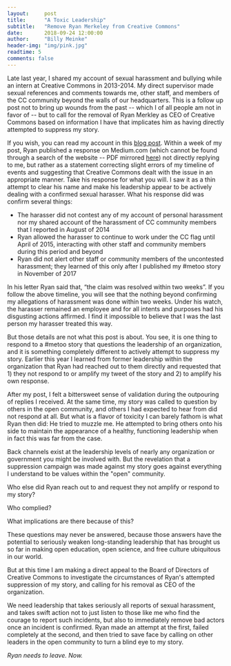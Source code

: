 ```yaml
---
layout:     post
title:      "A Toxic Leadership"
subtitle:   "Remove Ryan Merkeley from Creative Commons"
date:       2018-09-24 12:00:00
author:     "Billy Meinke"
header-img: "img/pink.jpg"
readtime: 5
comments: false
---
```


Late last year, I shared my account of sexual harassment and bullying while an intern at Creative Commons in 2013-2014. My direct supervisor made sexual references and comments towards me, other staff, and members of the CC community beyond the walls of our headquarters. This is a follow up post not to bring up wounds from the past -- which I of all people am not in favor of -- but to call for the removal of Ryan Merkley as CEO of Creative Commons based on information I have that implicates him as having directly attempted to suppress my story.

If you wish, you can read my account in this [blog post](http://billymeinke.com/2017/11/20/17-my-open-story-part-3/). Within a week of my post, Ryan published a response on Medium.com (which cannot be found through a search of the website -- PDF mirrored [here](https://drive.google.com/open?id=1QCGtXHHhUhpfPxGuY0RRSXtERGCd_7PE)) not directly replying to me, but rather as a statement correcting slight errors of my timeline of events and suggesting that Creative Commons dealt with the issue in an appropriate manner. Take his response for what you will. I saw it as a thin attempt to clear his name and make his leadership appear to be actively dealing with a confirmed sexual harasser. What his response did was confirm several things:

 * The harasser did not contest any of my account of personal harassment nor my shared account of the harassment of CC community members that I reported in August of 2014
 * Ryan allowed the harasser to continue to work under the CC flag until April of 2015, interacting with other staff and community members during this period and beyond
 * Ryan did not alert other staff or community members of the uncontested harassment; they learned of this only after I published my #metoo story in November of 2017

In his letter Ryan said that, “the claim was resolved within two weeks”. If you follow the above timeline, you will see that the nothing beyond confirming my allegations of harassment was done within two weeks. Under his watch, the harasser remained an employee and for all intents and purposes had his disgusting actions affirmed. I find it impossible to believe that I was the last person my harasser treated this way.

But those details are not what this post is about. You see, it is one thing to respond to a #metoo story that questions the leadership of an organization, and it is something completely different to actively attempt to suppress my story. Earlier this year I learned from former leadership within the organization that Ryan had reached out to them directly and requested that 1) they not respond to or amplify my tweet of the story and 2) to amplify his own response.

After my post, I felt a bittersweet sense of validation during the outpouring of replies I received. At the same time, my story was called to question by others in the open community, and others I had expected to hear from did not respond at all. But what is a flavor of toxicity I can barely fathom is what Ryan then did: He tried to muzzle me. He attempted to bring others onto his side to maintain the appearance of a healthy, functioning leadership when in fact this was far from the case.

Back channels exist at the leadership levels of nearly any organization or government you might be involved with. But the revelation that a suppression campaign was made against my story goes against everything I understand to be values within the "open" community.

Who else did Ryan reach out to and request they not amplify or respond to my story?

Who complied?

What implications are there because of this?

These questions may never be answered, because those answers have the potential to seriously weaken long-standing leadership that has brought us so far in making open education, open science, and free culture ubiquitous in our world.

But at this time I am making a direct appeal to the Board of Directors of Creative Commons to investigate the circumstances of Ryan's attempted suppression of my story, and calling for his removal as CEO of the organization.

We need leadership that takes seriously all reports of sexual harassment, and takes swift action not to just listen to those like me who find the courage to report such incidents, but also to immediately remove bad actors once an incident is confirmed. Ryan made an attempt at the first, failed completely at the second, and then tried to save face by calling on other leaders in the open community to turn a blind eye to my story.

*Ryan needs to leave. Now.*

